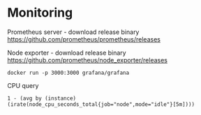 # Monitoring

Prometheus server - download release binary
https://github.com/prometheus/prometheus/releases

Node exporter - download release binary
https://github.com/prometheus/node_exporter/releases

```
docker run -p 3000:3000 grafana/grafana
```


CPU query

```
1 - (avg by (instance) (irate(node_cpu_seconds_total{job="node",mode="idle"}[5m])))
```
